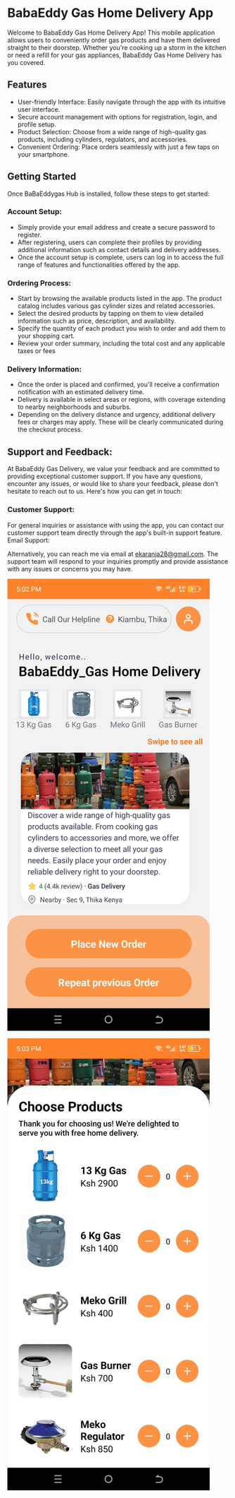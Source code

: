 # BabaEddy Gas Home Delivery App

Welcome to BabaEddy Gas Home Delivery App! This mobile application allows users to conveniently order gas products and have them delivered straight to their doorstep. Whether you're cooking up a storm in the kitchen or need a refill for your gas appliances, BabaEddy Gas Home Delivery has you covered.

## Features

- User-friendly Interface: Easily navigate through the app with its intuitive user interface.
- Secure account management with options for registration, login, and profile setup.
- Product Selection: Choose from a wide range of high-quality gas products, including cylinders, regulators, and accessories.
- Convenient Ordering: Place orders seamlessly with just a few taps on your smartphone.

## Getting Started

Once BaBaEddygas Hub is installed, follow these steps to get started:

### Account Setup:

- Simply provide your email address and create a secure password to register.
- After registering, users can complete their profiles by providing additional information such as contact details and delivery addresses.
- Once the account setup is complete, users can log in to access the full range of features and functionalities offered by the app.

### Ordering Process:

- Start by browsing the available products listed in the app. The product catalog includes various gas cylinder sizes and related accessories.
- Select the desired products by tapping on them to view detailed information such as price, description, and availability.
- Specify the quantity of each product you wish to order and add them to your shopping cart.
- Review your order summary, including the total cost and any applicable taxes or fees

### Delivery Information:

- Once the order is placed and confirmed, you'll receive a confirmation notification with an estimated delivery time.
- Delivery is available in select areas or regions, with coverage extending to nearby neighborhoods and suburbs.
- Depending on the delivery distance and urgency, additional delivery fees or charges may apply. These will be clearly communicated during the checkout process.

## Support and Feedback:

At BabaEddy Gas Delivery, we value your feedback and are committed to providing exceptional customer support. If you have any questions, encounter any issues, or would like to share your feedback, please don't hesitate to reach out to us. Here's how you can get in touch:

### Customer Support:

For general inquiries or assistance with using the app, you can contact our customer support team directly through the app's built-in support feature.
Email Support:

Alternatively, you can reach me via email at ekaranja28@gmail.com. The support team will respond to your inquiries promptly and provide assistance with any issues or concerns you may have.

![Home Screen](screenshots/homeSCreen.jpg)

![products Screen](screenshots/productsScreen.jpg)

